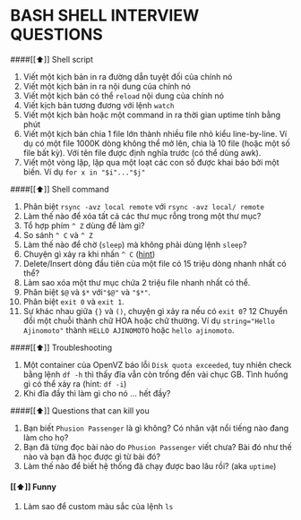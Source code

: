 BASH SHELL INTERVIEW QUESTIONS
=============================

####[[⬆]] Shell script

1. Viết một kịch bản in ra đường dẫn tuyệt đối của chính nó
2. Viết một kịch bản in ra nội dung của chính nó
3. Viết một kịch bản có thể `reload` nội dung của chính nó
4. Viết kịch bản tương đương với lệnh `watch`
5. Viết một kịch bản hoặc một command in ra thời gian uptime tính bằng phút
6. Viết một kịch bản chia 1 file lớn thành nhiều file nhỏ kiểu line-by-line. Ví dụ có
một file 1000K dòng không thể mở lên, chia là 10 file (hoặc một số file bất kỳ). Với
tên file được định nghĩa trước (có thể dùng awk).
7. Viết một vòng lặp, lặp qua một loạt các con số được khai báo bởi một biến. Ví dụ `for x in "$i"..."$j"`

####[[⬆]] Shell command

1. Phân biệt `rsync -avz local remote` với `rsync -avz local/ remote`
2. Làm thế nào để xóa tất cả các thư mục rỗng trong một thư mục?
3. Tổ hợp phím `^ Z` dùng để làm gì?
4. So sánh `^ C` và `^ Z`
5. Làm thế nào để chờ (`sleep`) mà không phải dùng lệnh `sleep`?
6. Chuyện gì xảy ra khi nhấn `^ C` ([hint](http://plaban123.tumblr.com/post/117417983794/what-happens-when-you-hit-ctrl-c))
7. Delete/Insert dòng đầu tiên của một file có 15 triệu dòng nhanh nhất có thể?
8. Làm sao xóa một thư mục chứa 2 triệu file nhanh nhất có thể.
9. Phân biệt `$@` và `$*` với`"$@"` và `"$*"`.
10. Phân biệt `exit 0` và `exit 1`.
11. Sự khác nhau giữa `{}` và `()`, chuyện gì xảy ra nếu có `exit 0`?
12 Chuyển đổi một chuỗi thành chữ HOA hoặc chữ thường. Ví dụ `string="Hello Ajinomoto"` thành `HELLO AJINOMOTO` hoặc `hello ajinomoto`.

####[[⬆]] Troubleshooting

1. Một container của OpenVZ báo lỗi `Disk quota exceeded`, tuy nhiên check
bằng lệnh `df -h` thì thấy đĩa vẫn còn trống đến vài chục GB. Tình huống
gì có thể xảy ra (hint: `df -i`)
2. Khi đĩa đầy thì làm gì cho nó ... hết đầy?

####[[⬆]] Questions that can kill you

1. Bạn biết `Phusion Passenger` là gì không? Có nhân vật nổi tiếng nào
  đang làm cho họ?
2. Bạn đã từng đọc bài nào do `Phusion Passenger` viết chưa? Bài đó như thế nào
  và bạn đã học được gì từ bài đó?
3. Làm thế nào để biết hệ thống đã chạy được bao lâu rồi? (aka `uptime`)

#### [[⬆]] Funny

1. Làm sao để custom màu sắc của lệnh `ls`
